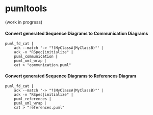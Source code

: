 # pumltools

(work in progress)

#### Convert generated Sequence Diagrams to Communication Diagrams

```
puml_fd_cat |
    ack --match '-> "?(MyClassA|MyClassB)"' |
    ack -v "RSpec|initialize" |
    puml_communication |
    puml_uml_wrap |
    cat > "communication.puml"
```

#### Convert generated Sequence Diagrams to References Diagram

```
puml_fd_cat |
    ack --match '-> "?(MyClassA|MyClassB)"' |
    ack -v "RSpec|initialize" |
    puml_references |
    puml_uml_wrap |
    cat > "references.puml"
```
